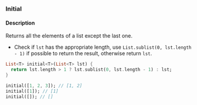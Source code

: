 ### Initial

#### Description



Returns all the elements of a list except the last one.

- Check if `lst` has the appropriate length, use `List.sublist(0, lst.length - 1)` if possible to return the result, otherwise return `lst`.

```dart
List<T> initial<T>(List<T> lst) {
  return lst.length > 1 ? lst.sublist(0, lst.length - 1) : lst;
}
```

```dart
initial([1, 2, 3]); // [1, 2]
initial([1]); // [1]
initial([]); // []
```
